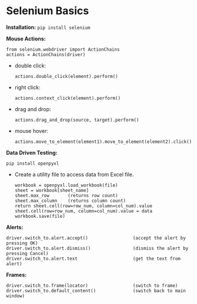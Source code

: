 # Selenium Basics
**Installation:**
```pip install selenium```

**Mouse Actions:**
```
from selenium.webdriver import ActionChains
actions = ActionChains(driver)
```
* double click:
    ```
    actions.double_click(element).perform()
    ```
* right click:
    ```
    actions.context_click(element).perform()
    ```
* drag and drop:
    ```
    actions.drag_and_drop(source, target).perform()
    ```
* mouse hover:
    ```
    actions.move_to_element(element1).move_to_element(element2).click().perform()
    ```
**Data Driven Testing:**
```
pip install openpyxl
```
* Create a utility file to access data from Excel file.
    ```
    workbook = openpyxl.load_workbook(file)
    sheet = workbook[sheet_name]
    sheet.max_row       (returns row count)
    sheet.max_column    (returns column count)
    return sheet.cell(row=row_num, column=col_num).value
    sheet.cell(row=row_num, column=col_num).value = data
    workbook.save(file)
    ```
**Alerts:**
```
driver.switch_to.alert.accept()                 (accept the alert by pressing OK)
driver.switch_to.alert.dismiss()                (dismiss the alert by pressing Cancel)
driver.switch_to.alert.text                     (get the text from alert)
```
**Frames:**
```
driver.switch_to.frame(locator)                 (switch to frame)
driver.switch_to.default_content()              (switch back to main window)
```

